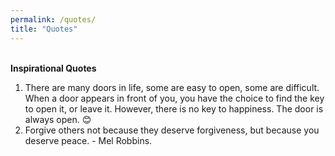 ```yaml
---
permalink: /quotes/
title: "Quotes"
---
```

<br>
<b>Inspirational Quotes</b>

1. There are many doors in life, some are easy to open, some are difficult. When a door appears in front of you, you have the choice to find the key to open it, or leave it. However, there is no key to happiness. The door is always open. 😊 <br>
2. Forgive others not because they deserve forgiveness, but because you deserve peace. - Mel Robbins. 
